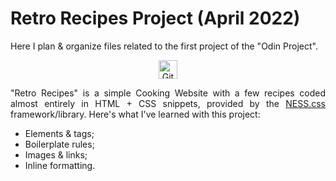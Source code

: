 # Retro Recipes Project (April 2022)
Here I plan & organize files related to the first project of the "Odin Project".

<p align="center"> 
<a href="https://victor-schumann.github.io/retro-recipes" target="blank"><img align="center" src="https://img.shields.io/badge/-live_preview-808080?style=for-the-badge&logo=&logoColor=white" alt="Git project link" height="30" width="auto"/></a>
</p>

<p style='text-align: justify;'>"Retro Recipes" is a simple Cooking Website with a few recipes coded almost entirely in HTML + CSS snippets, provided by the <a href='https://nostalgic-css.github.io/NES.css/'>NESS.css</a> framework/library. Here's what I've learned with this project:</p>

- Elements & tags;
- Boilerplate rules;
- Images & links;
- Inline formatting.
